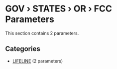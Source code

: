 # GOV › STATES › OR › FCC Parameters

This section contains 2 parameters.

## Categories

- [LIFELINE](lifeline/index.md) (2 parameters)
